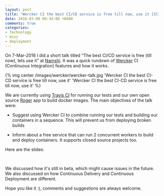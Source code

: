 ```yaml
---
layout: post
title: "Wercker CI the best CI/CD service is free till now, use it [Slides]"
date: 2016-03-09 09:34:08 +0400
comments: true
categories: 
- Technology
- misc
- deployment
---
```

On 7-Mar-2016 I did a short talk titled "The best CI/CD service is free (till now), lets use it" at [Namshi](http://namshi.com). 
It was a quick rundown of [Wercker](http://wercker.com/) CI (Continuous Integration) features and how it works. 

{% img center /images/wercker/wercker-talk.jpg 'Wercker CI the best CI-CD service is free till now, use it' 'Wercker CI the best CI-CD service is free till now, use it' %}

<!-- more -->

We are currently using [Travis CI](https://travis-ci.com/) for running our tests and our own open source
[Roger](https://github.com/namshi/roger) app to build docker images. The main objectives of the talk were:

* Suggest using Wercker CI to combine running our tests and building our containers in a sequence. This will prevent us from deploying broken builds

* Inform about a free service that can run 2 concurrent workers to build and deploy containers. It supports closed source projects too.

Here are the slides:

<center>
<script async class="speakerdeck-embed" data-id="48dcb61db6eb4a50b03bfea1320bfeb4" data-ratio="1.77777777777778" src="//speakerdeck.com/assets/embed.js"></script> 
</center>
<br/>

We discussed how it's still in beta, which might cause issues in the future. 
We also discussed on how Continuous Delivery and Continuous Deployment are different.

Hope you like it :), comments and suggestions are always welcome.

